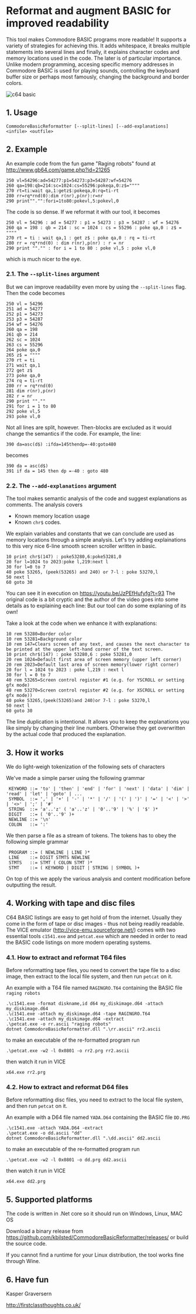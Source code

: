 ﻿# Reformat and augment BASIC for improved readability

This tool makes Commodore BASIC programs more readable! It supports a variety of strategies for achieving this. It adds whitespace, it breaks multiple statements into several lines and finally, it
explains character codes and memory locations used in the code. The later is of particular importance. Unlike modern programming, accesing specific memory addresses in Commodore BASIC is used 
for playing sounds, controlling the keyboard buffer size or perhaps most famously, changing the background and border colors. 

![c64 basic](c64.png)




## 1. Usage

    CommodoreBasicReformatter [--split-lines] [--add-explanations] <infile> <outfile>


## 2. Example

An example code from the fun game "Raging robots" found at http://www.gb64.com/game.php?id=21265

```
250 vl=54296:ad=54277:p1=54273:p3=54287:wf=54276
260 qa=198:qb=214:sc=1024:cs=55296:pokeqa,0:z$=""""
270 rt=ti:wait qa,1:getz$:pokeqa,0:rq=ti-rt
280 rr=rq*rnd(0):dim r(nr),p(nr):r=nr
290 print""."":fori=1to80:pokevl,5:pokevl,0
```

The code is so dense. If we reformat it with our tool, it becomes

```
250 vl = 54296 : ad = 54277 : p1 = 54273 : p3 = 54287 : wf = 54276
260 qa = 198 : qb = 214 : sc = 1024 : cs = 55296 : poke qa,0 : z$ = """"
270 rt = ti : wait qa,1 : get z$ : poke qa,0 : rq = ti-rt
280 rr = rq*rnd(0) : dim r(nr),p(nr) : r = nr
290 print ""."" : for i = 1 to 80 : poke vl,5 : poke vl,0
```

which is much nicer to the eye.


### 2.1. The `--split-lines` argument 
 But we can improve readability even more by using the `--split-lines` flag. Then the code becomes

```
250 vl = 54296
251 ad = 54277
252 p1 = 54273
253 p3 = 54287
254 wf = 54276
260 qa = 198
261 qb = 214
262 sc = 1024
263 cs = 55296
264 poke qa,0
265 z$ = """"
270 rt = ti
271 wait qa,1
272 get z$
273 poke qa,0
274 rq = ti-rt
280 rr = rq*rnd(0)
281 dim r(nr),p(nr)
282 r = nr
290 print "".""
291 for i = 1 to 80
292 poke vl,5
293 poke vl,0
```

Not all lines are split, however. Then-blocks are excluded as it would change the semantics if the code. For example, the line:

```
390 da=asc(d$) :ifda=145thendp=-40:goto480
```
becomes

```
390 da = asc(d$)
391 if da = 145 then dp =-40 : goto 480
```

### 2.2. The `--add-explanations` argument

The tool makes semantic analysis of the code and suggest explanations as comments. The analysis covers

  * Known memory location usage
  * Known `chr$` codes.

We explain variables and constants that we can conclude are used as memory locations through a simple analysis.
Let's try adding explainations to this very nice 6-line smooth screen scroller written in basic.

```
10 print chr$(147) : poke53280,6:poke53281,0
20 for l=1024 to 2023:poke l,219:next l
30 for l=0 to 7
40 poke 53265, (peek(53265) and 240) or 7-l : poke 53270,l
50 next l
60 goto 30
```

You can see it in execution on https://youtu.be/JzPEfHufyfg?t=93 The original code is a bit cryptic and the author of the video goes into some details as to explaining each line:
But our tool can do some explaning of its own! 

Take a look at the code when we enhance it with explanations:

```
10 rem 53280=Border color
10 rem 53281=Background color
10 rem 147=Clears screen of any text, and causes the next character to be printed at the upper left-hand corner of the text screen.
10 print chr$(147) : poke 53280,6 : poke 53281,0
20 rem 1024=Default first area of screen memory (upper left corner)
20 rem 2023=Default last area of screen memory(lower right corner)
20 for l = 1024 to 2023 : poke l,219 : next l
30 for l = 0 to 7
40 rem 53265=Screen control register #1 (e.g. for YSCROLL or setting gfx mode)
40 rem 53270=Screen control register #2 (e.g. for XSCROLL or setting gfx mode))
40 poke 53265,(peek(53265)and 240)or 7-l : poke 53270,l
50 next l
60 goto 30
```

The line duplication is intentional. It allows you to keep the explanations you like simply by changing their line numbers. Otherwise
they get overwritten by the actual code that produced the explanation.


## 3. How it works

We do light-weigh tokenization of the following sets of characters


We've made a simple parser using the following grammar
    

     KEYWORD ::= 'to' | 'then' | 'end' | 'for' | 'next' | 'data' | 'dim' | 'read' | 'let' | 'goto' | ...
     SYMBOL  ::= ',' | '+' | '-' | '*' | '/' | '(' | ')' | '=' | '<' | '>' | '<>' | ';' | '#'
     STRING  ::= 'a'..'z' ( 'a'..'z' | '0'..'9' | '%' | '$' )*
     DIGIT   ::= ( '0'..'9' )+
     NEWLINE ::= '\n'
     COLON   ::= ':'


We then parse a file as a stream of tokens. The tokens has to obey the following simple grammar

     PROGRAM ::= ( NEWLINE | LINE )*
     LINE    ::= DIGIT STMTS NEWLINE
     STMTS   ::= STMT ( COLON STMT )* 
     STMT    ::= ( KEYWORD | DIGIT | STRING | SYMBOL )+

On top of this we apply the various analysis and content modification before outputting the result.




## 4. Working with tape and disc files

C64 BASIC listings are easy to get hold of from the internet. Usually they come in the form of tape or disc images - thus not being readily readable. 
The VICE emulator (http://vice-emu.sourceforge.net/) comes with two essential tools `c1541.exe` and `petcat.exe` which are needed in order to read the BASIC code listings on
more modern operating systems.


### 4.1. How to extract and reformat T64 files 

Before reformatting tape files, you need to convert the tape file to a disc image, then extract to the local file system, and then run `petcat` on it.

An example with a T64 file named `RAGINGRO.T64` containing the BASIC file `raging robots`

    .\c1541.exe -format diskname,id d64 my_diskimage.d64 -attach my_diskimage.d64
    .\c1541.exe -attach my_diskimage.d64 -tape RAGINGRO.T64
    .\c1541.exe -attach my_diskimage.d64 -extract
    .\petcat.exe -o rr.ascii "raging robots"
    dotnet CommodoreBasicReformatter.dll ".\rr.ascii" rr2.ascii

to make an executable of the re-formatted program run

    .\petcat.exe -w2 -l 0x0801 -o rr2.prg rr2.ascii

then watch it run in VICE 

	x64.exe rr2.prg


### 4.2. How to extract and reformat D64 files 

Before reformatting disc files, you need to extract to the local file system, and then run `petcat` on it.

An example with a D64 file named `YADA.D64` containing the BASIC file `DD.PRG`

    .\c1541.exe -attach YADA.D64 -extract
    .\petcat.exe -o dd.ascii "dd"
    dotnet CommodoreBasicReformatter.dll ".\dd.ascii" dd2.ascii

to make an executable of the re-formatted program run

    .\petcat.exe -w2 -l 0x0801 -o dd.prg dd2.ascii

then watch it run in VICE 

	x64.exe dd2.prg


## 5. Supported platforms

The code is written in .Net core so it should run on Windows, Linux, MAC OS

Download a binary release from https://github.com/kbilsted/CommodoreBasicReformatter/releases/ or build the source code.

If you cannot find a runtime for your Linux distribution, the tool works fine through Wine.


## 6. Have fun

Kasper Graversern

http://firstclassthoughts.co.uk/

